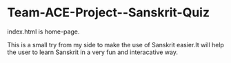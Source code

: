 # Team-ACE-Project--Sanskrit-Quiz

index.html is home-page.

This is a small try from my side to make the use of Sanskrit easier.It will help the user to learn Sanskrit in a very fun and interacative way.
